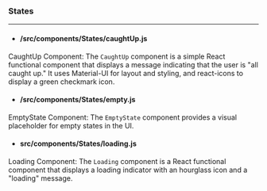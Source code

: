 ### States
---------------
- #### /src/components/States/caughtUp.js
CaughtUp Component: The `CaughtUp` component is a simple React functional component that displays a message indicating that the user is "all caught up." It uses Material-UI for layout and styling, and react-icons to display a green checkmark icon.

- #### /src/components/States/empty.js
EmptyState Component: The `EmptyState` component provides a visual placeholder for empty states in the UI.

- #### src/components/States/loading.js
Loading Component: The `Loading` component is a React functional component that displays a loading indicator with an hourglass icon and a "loading" message.
